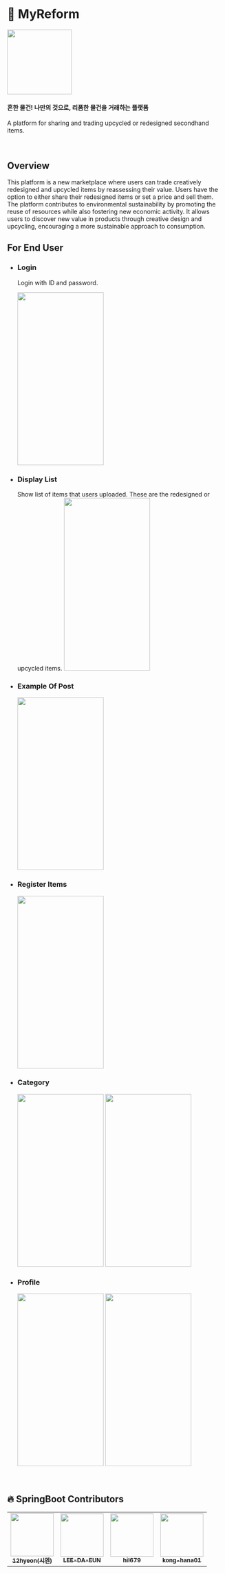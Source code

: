 # :art: MyReform

<img src="https://github.com/user-attachments/assets/ef08f663-c986-4588-9861-8ac23607811d" width=150 height=150/>

#### 흔한 물건! 나만의 것으로, 리폼한 물건을 거래하는 플랫폼
A platform for sharing and trading upcycled or redesigned secondhand items.

<br>

## Overview
This platform is a new marketplace where users can trade creatively redesigned and upcycled items by reassessing their value. Users have the option to either share their redesigned items or set a price and sell them. The platform contributes to environmental sustainability by promoting the reuse of resources while also fostering new economic activity. It allows users to discover new value in products through creative design and upcycling, encouraging a more sustainable approach to consumption.

## For End User
* ### Login
  Login with ID and password.
  
  <img src="https://github.com/user-attachments/assets/56e7f4ec-c6ce-426e-ba6f-e48de54b2e1e" width=200 height=400>

* ### Display List
  Show list of items that users uploaded. These are the redesigned or upcycled items.
  <img src="https://github.com/user-attachments/assets/3bd1f92e-59e5-451c-9651-109d03708d74" width=200 height=400>

* ### Example Of Post
  
  <img src="https://github.com/user-attachments/assets/dd30d4de-075e-4e2f-a62c-6ed6977896a3" width=200 height=400>

* ### Register Items
  
  <img src="https://github.com/user-attachments/assets/49c51510-9f77-4e3b-b4a0-5326baa703b3" width=200 height=400>
  
* ### Category
  
  <img src="https://github.com/user-attachments/assets/7e083996-60e7-4d65-84a0-9fd918c13d25" width=200 height=400>
  <img src="https://github.com/user-attachments/assets/3488ca2c-8c29-48f5-a753-31189541edeb" width=200 height=400>
  
* ### Profile
  
  <img src="https://github.com/user-attachments/assets/99d9906b-e50f-489c-b0a7-6fad801d0e20" width=200 height=400>
  <img src="https://github.com/user-attachments/assets/e3cdfbad-0fab-427c-a626-c11569551b9a" width=200 height=400>

  
<br>

## :fire: SpringBoot Contributors
<table>
  <tbody>
    <tr>
      <td align="center">
        <a href="https://github.com/12hyeon">
          <img src="https://avatars.githubusercontent.com/u/67951802?v=4" width="100px;" alt=""/>
          <br /><sub><b>12hyeon(시엔)</b></sub>
        </a><br />
       </td>
       <td align="center">
        <a href="https://github.com/LEE-DA-EUN">
          <img src="https://avatars.githubusercontent.com/u/56716976?v=4" width="100px;" alt=""/>
          <br /><sub><b>LEE-DA-EUN</b></sub>
        </a><br />
       </td>
      <td align="center">
        <a href="https://github.com/hil679">
          <img src="https://avatars.githubusercontent.com/u/121854089?v=4" width="100px;" alt=""/>
          <br /><sub><b>hil679</b></sub>
        </a><br />
       </td>
      <td align="center">
        <a href="https://github.com/kong-hana01">
          <img src="https://avatars.githubusercontent.com/u/79015120?v=4" width="100px;" alt=""/>
          <br /><sub><b>kong-hana01</b></sub>
        </a><br />
       </td>      
     </tr>
  </tbody>
</table>
